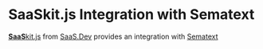 
# **SaaS**kit.js Integration with Sematext

[**SaaS**kit.js](https://saaskit.js.org) from [SaaS.Dev](https://saas.dev) provides an integration with [Sematext](https://saaskit.js.org/integrations/sematext)
